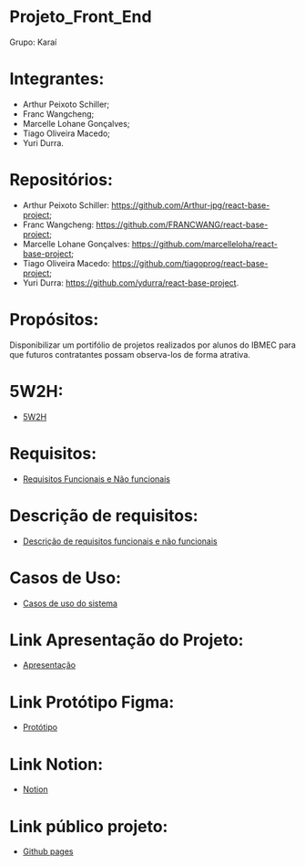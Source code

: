 # Projeto_Front_End

Grupo: Karaí

# Integrantes:

- Arthur Peixoto Schiller;
- Franc Wangcheng;
- Marcelle Lohane Gonçalves;
- Tiago Oliveira Macedo;
- Yuri Durra.

# Repositórios:

- Arthur Peixoto Schiller: https://github.com/Arthur-jpg/react-base-project;
- Franc Wangcheng: https://github.com/FRANCWANG/react-base-project;
- Marcelle Lohane Gonçalves: https://github.com/marcelleloha/react-base-project;
- Tiago Oliveira Macedo: https://github.com/tiagoprog/react-base-project;
- Yuri Durra: https://github.com/ydurra/react-base-project.
    
# Propósitos:

Disponibilizar um portifólio de projetos realizados 
por alunos do IBMEC para que futuros contratantes 
possam observa-los de forma atrativa.

# 5W2H:
- [5W2H](https://github.com/marcelleloha/Projeto_Front_End/blob/main/arquivos/5w2h.md)

# Requisitos:
- [Requisitos Funcionais e Não funcionais](https://github.com/marcelleloha/Projeto_Front_End/blob/main/arquivos/requisitos.md)

# Descrição de requisitos:
- [Descrição de requisitos funcionais e não funcionais](https://github.com/marcelleloha/Projeto_Front_End/blob/main/arquivos/descricao_requisitos.md)

# Casos de Uso:
- [Casos de uso do sistema](https://github.com/marcelleloha/Projeto_Front_End/blob/main/arquivos/casos_uso.md)
  
# Link Apresentação do Projeto:
- [Apresentação](https://www.canva.com/design/DAGRthlVS6w/_PT8B5t7nsu8qJxuEg6TvA/edit?utm_content=DAGRthlVS6w&utm_campaign=designshare&utm_medium=link2&utm_source=sharebutton)

# Link Protótipo Figma:
- [Protótipo](https://www.figma.com/design/wtkU2l2p6mMXJCyPGNTJvz/Projeto-front)

# Link Notion:
- [Notion](https://www.notion.so/13e0936f700380e6a8e2caef398ee1bf?v=fcf71c96751b4c71ab331dafce89ee97)

# Link público projeto:
- [Github pages](https://marcelleloha.github.io/Projeto_Front_End/)

    




